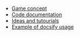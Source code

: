 * [Game concept](concept.md)
* [Code documentation](code.md)
* [Ideas and tutourials](ideas.md)
* [Example of docsify usage](docsify.md)
